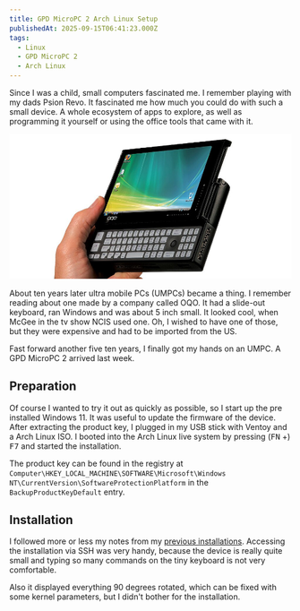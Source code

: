 ```yaml
---
title: GPD MicroPC 2 Arch Linux Setup
publishedAt: 2025-09-15T06:41:23.000Z
tags:
  - Linux
  - GPD MicroPC 2
  - Arch Linux
---
```


Since I was a child, small computers fascinated me. I remember playing with my dads Psion Revo. It fascinated me how much you could do with such a small device. A whole ecosystem of apps to explore, as well as programming it yourself or using the office tools that came with it.

![GPD MicroPC 2](./oqo.jpg)

About ten years later ultra mobile PCs (UMPCs) became a thing. I remember reading about one made by a company called OQO. It had a slide-out keyboard, ran Windows and was about 5 inch small. It looked cool, when McGee in the tv show NCIS used one. Oh, I wished to have one of those, but they were expensive and had to be imported from the US.

Fast forward another five ten years, I finally got my hands on an UMPC. A GPD MicroPC 2 arrived last week.

## Preparation

Of course I wanted to try it out as quickly as possible, so I start up the pre installed Windows 11. It was useful to update the firmware of the device. After extracting the product key, I plugged in my USB stick with Ventoy and a Arch Linux ISO. I booted into the Arch Linux live system by pressing (<kbd>FN</kbd> +) <kbd>F7</kbd> and started the installation.

The product key can be found in the registry at `Computer\HKEY_LOCAL_MACHINE\SOFTWARE\Microsoft\Windows NT\CurrentVersion\SoftwareProtectionPlatform` in the `BackupProductKeyDefault` entry.

## Installation

I followed more or less my notes from my [previous installations](/notes/tools/workstation). Accessing the installation via SSH was very handy, because the device is really quite small and typing so many commands on the tiny keyboard is not very comfortable.

Also it displayed everything 90 degrees rotated, which can be fixed with some kernel parameters, but I didn't bother for the installation.


